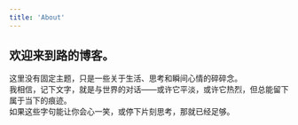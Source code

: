 ```yaml
---
title: 'About'
---
```


<!--
This content will be displayed at the top of the index page.
You can leave this empty if you don’t want to show any content.
-->

## 欢迎来到路的博客。

这里没有固定主题，只是一些关于生活、思考和瞬间心情的碎碎念。    
我相信，记下文字，就是与世界的对话——或许它平淡，或许它热烈，但总能留下属于当下的痕迹。  
如果这些字句能让你会心一笑，或停下片刻思考，那就已经足够。  